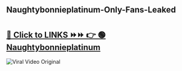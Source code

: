 
 ## Naughtybonnieplatinum-Only-Fans-Leaked

# <h2><a href="https://clipsfans.com/Naughtybonnieplatinum&ref=git">🔗 Click to LINKS ⏩⏩ 👉 🟢 Naughtybonnieplatinum </a></h2>

<a href="https://clipsfans.com/Naughtybonnieplatinum&ref=git" rel="nofollow" data-target="animated-image.originalLink"><img src="https://i.ibb.co.com/xMMVF88/686577567.gif" alt="Viral Video Original" style="max-width: 100%; display: inline-block;" data-target="animated-image.originalImage"></a>
